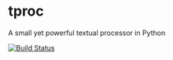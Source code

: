 # tproc
A small yet powerful textual processor in Python

[![Build Status](https://travis-ci.org/kosarev/tproc.svg?branch=master)](https://travis-ci.org/kosarev/tproc)
